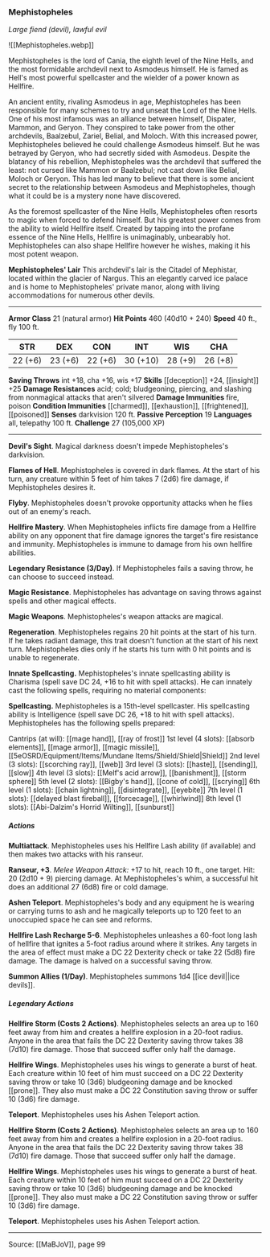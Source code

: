 ### Mephistopheles
_Large fiend (devil), lawful evil_

![[Mephistopheles.webp]]

Mephistopheles is the lord of Cania, the eighth level of the Nine Hells, and the most formidable archdevil next to Asmodeus himself. He is famed as Hell's most powerful spellcaster and the wielder of a power known as Hellfire.

An ancient entity, rivaling Asmodeus in age, Mephistopheles has been responsible for many schemes to try and unseat the Lord of the Nine Hells. One of his most infamous was an alliance between himself, Dispater, Mammon, and Geryon. They conspired to take power from the other archdevils, Baalzebul, Zariel, Belial, and Moloch. With this increased power, Mephistopheles believed he could challenge Asmodeus himself. But he was betrayed by Geryon, who had secretly sided with Asmodeus. Despite the blatancy of his rebellion, Mephistopheles was the archdevil that suffered the least: not cursed like Mammon or Baalzebul; not cast down like Belial, Moloch or Geryon. This has led many to believe that there is some ancient secret to the relationship between Asmodeus and Mephistopheles, though what it could be is a mystery none have discovered.

As the foremost spellcaster of the Nine Hells, Mephistopheles often resorts to magic when forced to defend himself. But his greatest power comes from the ability to wield Hellfire itself. Created by tapping into the profane essence of the Nine Hells, Hellfire is unimaginably, unbearably hot. Mephistopheles can also shape Hellfire however he wishes, making it his most potent weapon.

**Mephistopheles' Lair** This archdevil's lair is the Citadel of Mephistar, located within the glacier of Nargus. This an elegantly carved ice palace and is home to Mephistopheles' private manor, along with living accommodations for numerous other devils.




---

**Armor Class** 21 (natural armor)
**Hit Points** 460 (40d10 + 240)
**Speed** 40 ft., fly 100 ft.

| STR     | DEX     | CON     | INT     | WIS     | CHA     |
|---------|---------|---------|---------|---------|---------|
| 22 (+6) | 23 (+6) | 22 (+6) | 30 (+10) | 28 (+9) | 26 (+8) |

**Saving Throws** int +18, cha +16, wis +17
**Skills** [[deception]] +24, [[insight]] +25
**Damage Resistances** acid; cold; bludgeoning, piercing, and slashing from nonmagical attacks that aren't silvered
**Damage Immunities** fire, poison
**Condition Immunities** [[charmed]], [[exhaustion]], [[frightened]], [[poisoned]]
**Senses** darkvision 120 ft.
**Passive Perception** 19
**Languages** all, telepathy 100 ft.
**Challenge** 27 (105,000 XP)

---

**Devil's Sight**. Magical darkness doesn't impede Mephistopheles's darkvision.

**Flames of Hell**. Mephistopheles is covered in dark flames. At the start of his turn, any creature within 5 feet of him takes 7 (2d6) fire damage, if Mephistopheles desires it.

**Flyby**. Mephistopheles doesn't provoke opportunity attacks when he flies out of an enemy's reach.

**Hellfire Mastery**. When Mephistopheles inflicts fire damage from a Hellfire ability on any opponent that fire damage ignores the target's fire resistance and immunity. Mephistopheles is immune to damage from his own hellfire abilities.

**Legendary Resistance (3/Day)**. If Mephistopheles fails a saving throw, he can choose to succeed instead.

**Magic Resistance**. Mephistopheles has advantage on saving throws against spells and other magical effects.

**Magic Weapons**. Mephistopheles's weapon attacks are magical.

**Regeneration**. Mephistopheles regains 20 hit points at the start of his turn. If he takes radiant damage, this trait doesn't function at the start of his next turn. Mephistopheles dies only if he starts his turn with 0 hit points and is unable to regenerate.

**Innate Spellcasting.** Mephistopheles's innate spellcasting ability is Charisma (spell save DC 24, +16 to hit with spell attacks). He can innately cast the following spells, requiring no material components:

**Spellcasting.** Mephistopheles is a 15th-level spellcaster. His spellcasting ability is Intelligence (spell save DC 26, +18 to hit with spell attacks). Mephistopheles has the following spells prepared:

Cantrips (at will): [[mage hand]], [[ray of frost]]
1st level (4 slots): [[absorb elements]], [[mage armor]], [[magic missile]], [[5eOSRD/Equipment/Items/Mundane Items/Shield/Shield|Shield]]
2nd level (3 slots): [[scorching ray]], [[web]]
3rd level (3 slots): [[haste]], [[sending]], [[slow]]
4th level (3 slots): [[Melf's acid arrow]], [[banishment]], [[storm sphere]]
5th level (2 slots): [[Bigby's hand]], [[cone of cold]], [[scrying]]
6th level (1 slots): [[chain lightning]], [[disintegrate]], [[eyebite]]
7th level (1 slots): [[delayed blast fireball]], [[forcecage]], [[whirlwind]]
8th level (1 slots): [[Abi-Dalzim's Horrid Wilting]], [[sunburst]]

##### Actions
**Multiattack**. Mephistopheles uses his Hellfire Lash ability (if available) and then makes two attacks with his ranseur.

**Ranseur, +3**. _Melee Weapon Attack:_ +17 to hit, reach 10 ft., one target. Hit: 20 (2d10 + 9) piercing damage. At Mephistopheles's whim, a successful hit does an additional 27 (6d8) fire or cold damage.

**Ashen Teleport**. Mephistopheles's body and any equipment he is wearing or carrying turns to ash and he magically teleports up to 120 feet to an unoccupied space he can see and reforms.

**Hellfire Lash Recharge 5-6**. Mephistopheles unleashes a 60-foot long lash of hellfire that ignites a 5-foot radius around where it strikes. Any targets in the area of effect must make a DC 22 Dexterity check or take 22 (5d8) fire damage. The damage is halved on a successful saving throw.

**Summon Allies (1/Day)**. Mephistopheles summons 1d4 [[ice devil||ice devils]].

##### Legendary Actions
**Hellfire Storm (Costs 2 Actions)**. Mephistopheles selects an area up to 160 feet away from him and creates a hellfire explosion in a 20-foot radius. Anyone in the area that fails the DC 22 Dexterity saving throw takes 38 (7d10) fire damage. Those that succeed suffer only half the damage.

**Hellfire Wings**. Mephistopheles uses his wings to generate a burst of heat. Each creature within 10 feet of him must succeed on a DC 22 Dexterity saving throw or take 10 (3d6) bludgeoning damage and be knocked [[prone]]. They also must make a DC 22 Constitution saving throw or suffer 10 (3d6) fire damage.

**Teleport**. Mephistopheles uses his Ashen Teleport action.

**Hellfire Storm (Costs 2 Actions)**. Mephistopheles selects an area up to 160 feet away from him and creates a hellfire explosion in a 20-foot radius. Anyone in the area that fails the DC 22 Dexterity saving throw takes 38 (7d10) fire damage. Those that succeed suffer only half the damage.

**Hellfire Wings**. Mephistopheles uses his wings to generate a burst of heat. Each creature within 10 feet of him must succeed on a DC 22 Dexterity saving throw or take 10 (3d6) bludgeoning damage and be knocked [[prone]]. They also must make a DC 22 Constitution saving throw or suffer 10 (3d6) fire damage.

**Teleport**. Mephistopheles uses his Ashen Teleport action.


---

Source: [[MaBJoV]], page 99